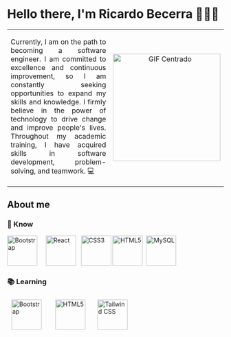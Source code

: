 # Hello there, I'm Ricardo Becerra 👨🏻‍💻

<table style="border-collapse: collapse; border: none;">
  <td width="50%" style="border: none;">
    <div align="justify">
      <p>Currently, I am on the path to becoming a software engineer. I am committed to excellence and continuous improvement, so I am constantly seeking opportunities to expand my skills and knowledge. I firmly believe in the power of technology to drive change and improve people's lives. Throughout my academic training, I have acquired skills in software development, problem-solving, and teamwork. 💻</p>
    </div>
  </td>
  <td width="50%" style="border: none;">
    <div align="center">
      <img src="https://media0.giphy.com/media/v1.Y2lkPTc5MGI3NjExbG03ZzN5cWlxaXFoZXR1N3VhcWZ6cjFtNGRyc2hiczFsb202OW5vZSZlcD12MV9pbnRlcm5hbF9naWZfYnlfaWQmY3Q9cw/f6hnhHkks8bk4jwjh3/giphy.gif" alt="GIF Centrado" width="250">
    </div>
  </td>
</table>

## About me
### 🧠 Know
<div align="left">  
  <a><img src="https://1000logos.net/wp-content/uploads/2020/09/Java-Logo.png" alt="Bootstrap" height="70"></a> &nbsp;&nbsp;&nbsp;
  <a><img src="https://upload.wikimedia.org/wikipedia/commons/thumb/1/18/ISO_C%2B%2B_Logo.svg/640px-ISO_C%2B%2B_Logo.svg.png" alt="React" height="70"></a>&nbsp;&nbsp;
  <a><img src="https://profilinator.rishav.dev/skills-assets/css3-original-wordmark.svg" alt="CSS3" height="70"></a>
  <a><img src="https://profilinator.rishav.dev/skills-assets/html5-original-wordmark.svg" alt="HTML5" height="70"></a>&nbsp;
  <a><img src="https://upload.wikimedia.org/wikipedia/labs/8/8e/Mysql_logo.png" alt="MySQL" height="70"></a>
</div>

### 📚 Learning
<div align="left">  
  <a><img style="margin: 10px" src="https://cdn.iconscout.com/icon/free/png-512/free-python-3628999-3030224.png?f=webp&w=256" alt="Bootstrap" height="70" /></a>&nbsp;&nbsp;
  <a><img style="margin: 10px" src="https://cdn0.iconfinder.com/data/icons/logos-brands-in-colors/128/react-512.png" alt="HTML5" height="70" /></a>&nbsp;
  <a><img style="margin: 10px" src="https://upload.wikimedia.org/wikipedia/commons/thumb/b/ba/Javascript_badge.svg/946px-Javascript_badge.svg.png" alt="Tailwind CSS" height="70" /></a> 
</div>
<!--
### Design Patterns
* Abstract Factory
* Builder Patterns
* Factory Method
* Prototype
* Singleton

**ricardo2112/ricardo2112** is a ✨ _special_ ✨ repository because its `README.md` (this file) appears on your GitHub profile.

Here are some ideas to get you started:

- 🔭 I’m currently working on ...
- 🌱 I’m currently learning ...
- 👯 I’m looking to collaborate on ...
- 🤔 I’m looking for help with ...
- 💬 Ask me about ...
- 📫 How to reach me: ...
- 😄 Pronouns: ...
- ⚡ Fun fact: ...
-->
